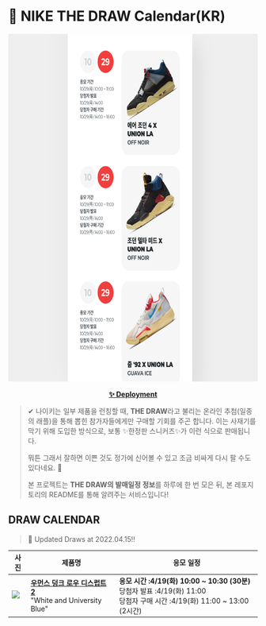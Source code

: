 # 👟 NIKE THE DRAW Calendar(KR)

<div align="center">
  <a href="https://junhoyeo.github.io/NIKE-THE-DRAW-Calendar/">
    <img src="./docs/images/preview.png" alt="Preview image of deployed application" height="700px" width="700px" />
  </a>
</div>

<p align="center">
  <a href="https://junhoyeo.github.io/NIKE-THE-DRAW-Calendar/">
    <strong>✨ Deployment</strong>
  </a>
</p>

> ✔ 나이키는 일부 제품을 런칭할 때, **THE DRAW**라고 불리는 온라인 추첨(일종의 래플)을 통해 뽑힌 참가자들에게만 구매할 기회를 주곤 합니다. 이는 사재기를 막기 위해 도입한 방식으로, 보통 ✨한정판 스니커즈✨가 이런 식으로 판매됩니다.
>
> 뭐튼 그래서 잘하면 이쁜 것도 정가에 신어볼 수 있고 조금 비싸게 다시 팔 수도 있다네요. 🤭
>
> 본 프로젝트는 **THE DRAW의 발매일정 정보**를 하루에 한 번 모은 뒤, 본 레포지토리의 README를 통해 알려주는 서비스입니다!

## DRAW CALENDAR

<!-- DRAW CALENDAR: START -->

> 👟 Updated Draws at 2022.04.15‼️

| 사진 | 제품명 | 응모 일정 |
| --- | ---- | ------- |
| <img src="https://static-breeze.nike.co.kr/kr/ko_kr/cmsstatic/product/DH4402-102/ec94c744-4b55-4377-9dc2-5e934aecbfbd_primary.jpg?snkrBrowse" width="256" /> | <a href="https://www.nike.com/kr/launch/t/women/fw/nike-sportswear/DH4402-102/CjN4R749GM44/w-nike-dunk-low-disrupt-2"><strong>우먼스 덩크 로우 디스럽트 2</strong><br /></a> "White and University Blue" | <strong>응모 시간 :4/19(화) 10:00 ~ 10:30 (30분)</strong><br />당첨자 발표 :4/19(화) 11:00<br />당첨자 구매 시간 :4/19(화) 11:00 ~ 13:00 (2시간) |

<!-- DRAW CALENDAR: END -->
